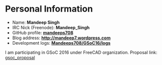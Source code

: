 # Personal Information

-   Name: **Mandeep Singh**
-   IRC Nick (Freenode): **Mandeep_Singh**
-   GitHub profile: **[mandeeps708](https://github.com/mandeeps708)**
-   Blog address: **<http://mandeep7.wordpress.com>**
-   Development logs:
    **[Mandeeps708/GSoC16/logs](Mandeeps708/GSoC16/logs.md)**

I am participating in GSoC 2016 under FreeCAD organization. Proposal
link: [gsoc_proposal](Mandeeps708/gsoc_proposal.md)
